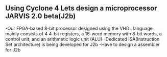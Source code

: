 ## Using Cyclone 4 Lets design a microprocessor JARVIS 2.0 beta(J2b)

-Our FPGA-based 8-bit processor designed using the VHDL language mainly consists of 4 4-bit registers, a 16-word memory with 8-bit words, a control unit, and an arithmetic logic unit (ALU)
-Dedicated ISA(Instruction Set architecture) is being developed for J2b
-Have to design a assembler for J2b
